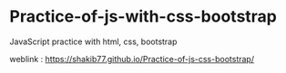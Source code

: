 # Practice-of-js-with-css-bootstrap
JavaScript practice with html, css, bootstrap

weblink : https://shakib77.github.io/Practice-of-js-css-bootstrap/
